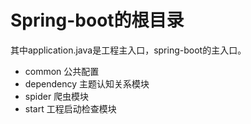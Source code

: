 # Spring-boot的根目录

其中application.java是工程主入口，spring-boot的主入口。

- common 公共配置
- dependency 主题认知关系模块
- spider 爬虫模块
- start  工程启动检查模块